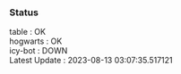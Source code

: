 ### Status


table : OK  
hogwarts : OK  
icy-bot : DOWN  
Latest Update : 2023-08-13 03:07:35.517121
